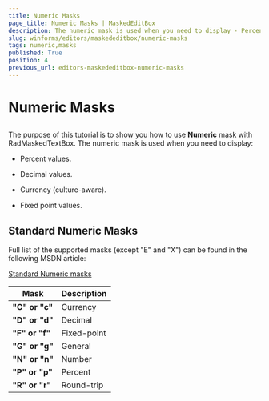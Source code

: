 ```yaml
---
title: Numeric Masks
page_title: Numeric Masks | MaskedEditBox
description: The numeric mask is used when you need to display - Percent values, Decimal values, Currency (culture-aware), Fixed point values.
slug: winforms/editors/maskededitbox/numeric-masks
tags: numeric,masks
published: True
position: 4
previous_url: editors-maskededitbox-numeric-masks
---
```


# Numeric Masks
 
## 

The purpose of this tutorial is to show you how to use __Numeric__ mask with RadMaskedTextBox. The numeric mask is used when you need to display:
        

* Percent values.

* Decimal values.

* Currency (culture-aware).

* Fixed point values.

## Standard Numeric Masks

Full list of the supported masks (except "E" and "X") can be found in the following MSDN article:
        

[Standard Numeric masks](http://msdn.microsoft.com/en-us/library/dwhawy9k.aspx)


| Mask | Description |
| ------ | ------ |
| __"C" or "c"__ |Currency|
| __"D" or "d"__ |Decimal|
| __"F" or "f"__ |Fixed-point|
| __"G" or "g"__ |General|
| __"N" or "n"__ |Number|
| __"P" or "p"__ |Percent|
| __"R" or "r"__ |Round-trip|
